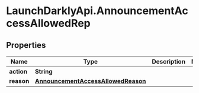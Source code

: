 # LaunchDarklyApi.AnnouncementAccessAllowedRep

## Properties

Name | Type | Description | Notes
------------ | ------------- | ------------- | -------------
**action** | **String** |  | 
**reason** | [**AnnouncementAccessAllowedReason**](AnnouncementAccessAllowedReason.md) |  | 


